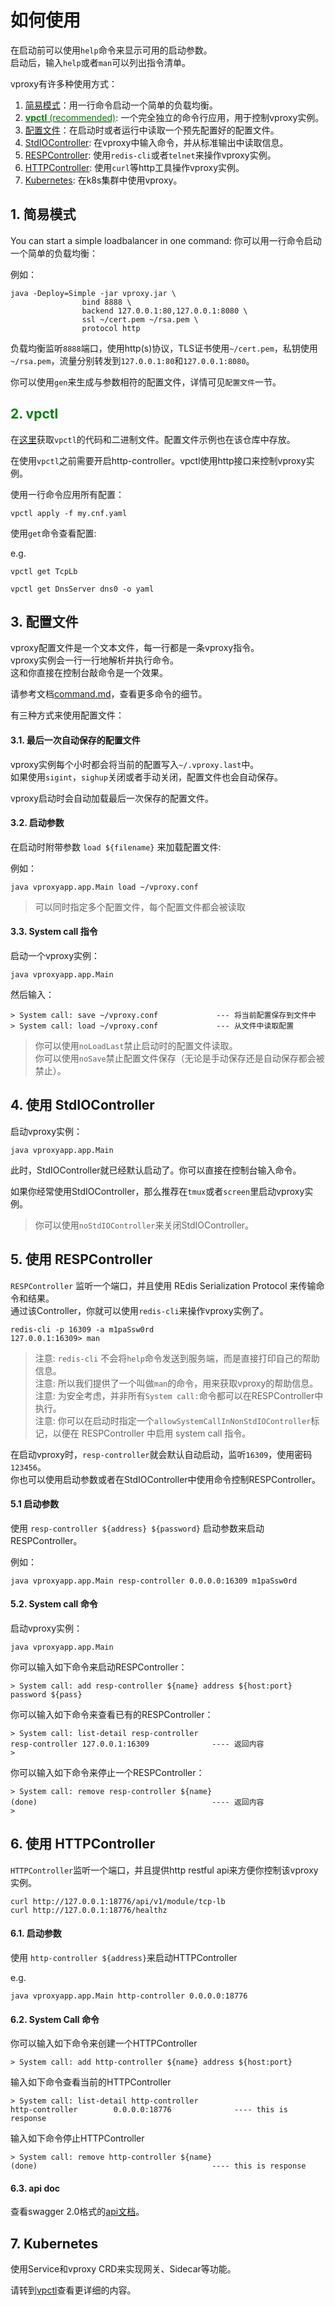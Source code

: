 # 如何使用

在启动前可以使用`help`命令来显示可用的启动参数。  
启动后，输入`help`或者`man`可以列出指令清单。

vproxy有许多种使用方式：

1. [简易模式](#simple)：用一行命令启动一个简单的负载均衡。
2. [<font color="green">**vpctl** (recommended)</font>](#vpctl): 一个完全独立的命令行应用，用于控制vproxy实例。
3. [配置文件](#config)：在启动时或者运行中读取一个预先配置好的配置文件。
4. [StdIOController](#stdio): 在vproxy中输入命令，并从标准输出中读取信息。
5. [RESPController](#resp): 使用`redis-cli`或者`telnet`来操作vproxy实例。
6. [HTTPController](#http): 使用`curl`等http工具操作vproxy实例。
7. [Kubernetes](#k8s): 在k8s集群中使用vproxy。

<div id="simple"></div>

## 1. 简易模式

You can start a simple loadbalancer in one command:
你可以用一行命令启动一个简单的负载均衡：

例如：

```
java -Deploy=Simple -jar vproxy.jar \
                bind 8888 \
                backend 127.0.0.1:80,127.0.0.1:8080 \
                ssl ~/cert.pem ~/rsa.pem \
                protocol http
```

负载均衡监听`8888`端口，使用http(s)协议，TLS证书使用`~/cert.pem`，私钥使用`~/rsa.pem`，流量分别转发到`127.0.0.1:80`和`127.0.0.1:8080`。

你可以使用`gen`来生成与参数相符的配置文件，详情可见`配置文件`一节。

<div id="vpctl"></div>

## <font color="green">2. vpctl</font>

在[这里](https://github.com/vproxy-tools/vpctl)获取`vpctl`的代码和二进制文件。配置文件示例也在该仓库中存放。

在使用`vpctl`之前需要开启http-controller。vpctl使用http接口来控制vproxy实例。

使用一行命令应用所有配置：

```
vpctl apply -f my.cnf.yaml
```

使用`get`命令查看配置:

e.g.

```
vpctl get TcpLb
```

```
vpctl get DnsServer dns0 -o yaml
```

<div id="config"></div>

## 3. 配置文件

vproxy配置文件是一个文本文件，每一行都是一条vproxy指令。  
vproxy实例会一行一行地解析并执行命令。  
这和你直接在控制台敲命令是一个效果。

请参考文档[command.md](https://github.com/wkgcass/vproxy/blob/master/doc/command.md)，查看更多命令的细节。

有三种方式来使用配置文件：

#### 3.1. 最后一次自动保存的配置文件

vproxy实例每个小时都会将当前的配置写入`~/.vproxy.last`中。  
如果使用`sigint`，`sighup`关闭或者手动关闭，配置文件也会自动保存。

vproxy启动时会自动加载最后一次保存的配置文件。

#### 3.2. 启动参数

在启动时附带参数 `load ${filename}` 来加载配置文件:

例如：

```
java vproxyapp.app.Main load ~/vproxy.conf
```

> 可以同时指定多个配置文件，每个配置文件都会被读取

#### 3.3. System call 指令

启动一个vproxy实例：

```
java vproxyapp.app.Main
```

然后输入：

```
> System call: save ~/vproxy.conf             --- 将当前配置保存到文件中
> System call: load ~/vproxy.conf             --- 从文件中读取配置
```

> 你可以使用`noLoadLast`禁止启动时的配置文件读取。  
> 你可以使用`noSave`禁止配置文件保存（无论是手动保存还是自动保存都会被禁止）。

<div id="stdio"></div>

## 4. 使用 StdIOController

启动vproxy实例：

```
java vproxyapp.app.Main
```

此时，StdIOController就已经默认启动了。你可以直接在控制台输入命令。

如果你经常使用StdIOController，那么推荐在`tmux`或者`screen`里启动vproxy实例。

> 你可以使用`noStdIOController`来关闭StdIOController。

<div id="resp"></div>

## 5. 使用 RESPController

`RESPController` 监听一个端口，并且使用 REdis Serialization Protocol 来传输命令和结果。  
通过该Controller，你就可以使用`redis-cli`来操作vproxy实例了。

```
redis-cli -p 16309 -a m1paSsw0rd
127.0.0.1:16309> man
```

> 注意: `redis-cli` 不会将`help`命令发送到服务端，而是直接打印自己的帮助信息。  
> 注意: 所以我们提供了一个叫做`man`的命令，用来获取vproxy的帮助信息。  
> 注意: 为安全考虑，并非所有`System call:`命令都可以在RESPController中执行。  
> 注意: 你可以在启动时指定一个`allowSystemCallInNonStdIOController`标记，以便在 RESPController 中启用 system call 指令。

在启动vproxy时，`resp-controller`就会默认自动启动，监听`16309`，使用密码`123456`。  
你也可以使用启动参数或者在StdIOController中使用命令控制RESPController。

#### 5.1 启动参数

使用 `resp-controller ${address} ${password}` 启动参数来启动 RESPController。

例如：

```
java vproxyapp.app.Main resp-controller 0.0.0.0:16309 m1paSsw0rd
```

#### 5.2. System call 命令

启动vproxy实例：

```
java vproxyapp.app.Main
```

你可以输入如下命令来启动RESPController：

```
> System call: add resp-controller ${name} address ${host:port} password ${pass}
```

你可以输入如下命令来查看已有的RESPController：

```
> System call: list-detail resp-controller
resp-controller	127.0.0.1:16309              ---- 返回内容
>
```

你可以输入如下命令来停止一个RESPController：

```
> System call: remove resp-controller ${name}
(done)                                       ---- 返回内容
>
```

<div id="http"></div>

## 6. 使用 HTTPController

`HTTPController`监听一个端口，并且提供http restful api来方便你控制该vproxy实例。

```
curl http://127.0.0.1:18776/api/v1/module/tcp-lb
curl http://127.0.0.1:18776/healthz
```

#### 6.1. 启动参数

使用 `http-controller ${address}`来启动HTTPController

e.g.

```
java vproxyapp.app.Main http-controller 0.0.0.0:18776
```

#### 6.2. System Call 命令

你可以输入如下命令来创建一个HTTPController

```
> System call: add http-controller ${name} address ${host:port}
```

输入如下命令查看当前的HTTPController

```
> System call: list-detail http-controller
http-controller        0.0.0.0:18776              ---- this is response
```

输入如下命令停止HTTPController

```
> System call: remove http-controller ${name}
(done)                                       ---- this is response
```

#### 6.3. api doc

查看swagger 2.0格式的[api文档](https://github.com/wkgcass/vproxy/blob/master/doc/api.yaml)。

<div id="k8s"></div>

## 7. Kubernetes

使用Service和vproxy CRD来实现网关、Sidecar等功能。

请转到[vpctl](https://github.com/vproxy-tools/vpctl)查看更详细的内容。
